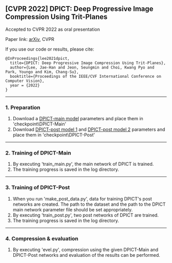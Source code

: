 ## [CVPR 2022] DPICT: Deep Progressive Image Compression Using Trit-Planes
Accepted to CVPR 2022 as oral presentation

Paper link: [arXiv](https://arxiv.org/pdf/2112.06334.pdf), CVPR

If you use our code or results, please cite:
```
@InProceedings{lee2021dpict,
  title={DPICT: Deep Progressive Image Compression Using Trit-Planes},
  author={Lee, Jae-Han and Jeon, Seungmin and Choi, Kwang Pyo and Park, Youngo and Kim, Chang-Su},
  booktitle={Proceedings of the IEEE/CVF International Conference on Computer Vision},
  year = {2022}
}
```

------
### 1. Preparation
1. Download a [DPICT-main model](https://drive.google.com/file/d/1UALEBfnbURR_lGzGFCwiXK5_L5wuVO7h/view?usp=sharing) parameters and place them in 'checkpoint\DPICT-Main\'
2. Download [DPICT-post model 1](https://drive.google.com/file/d/1BSQbT32Al18EPPifvdMQQJDfGnZby8zs/view?usp=sharing) and [DPICT-post model 2](https://drive.google.com/file/d/1_Xc8lhxq96rOa1z_m0EFohxz0lt5wdEf/view?usp=sharing) parameters and place them in 'checkpoint\DPICT-Post\'

------
### 2. Training of DPICT-Main
1. By executing 'train_main.py', the main network of DPICT is trained.
2. The training progress is saved in the log directory.

------
### 3. Training of DPICT-Post
1. When you run 'make_post_data.py', data for training DPICT's post networks are created. The path to the dataset and the path to the DPICT main network parameter file should be set appropriately.
2. By executing 'train_post.py', two post networks of DPICT are trained.
3. The training progress is saved in the log directory.

------
### 4. Compression & evaluation
1. By executing 'evel.py', compression using the given DPICT-Main and DPICT-Post networks and evaluation of the results can be performed.
